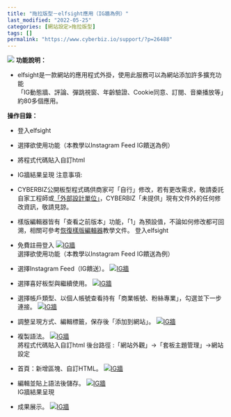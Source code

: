 ```yaml
---
title: "拖拉版型－elfsight應用（IG牆為例）"
last_modified: "2022-05-25"
categories: [網站設定>拖拉版型]
tags: []
permalink: "https://www.cyberbiz.io/support/?p=26488"
---
```


![](https://www.cyberbiz.io/support/wp-content/uploads/2021/08/全版本.png)
**功能說明：**  

* elfsight是一款網站的應用程式外掛，使用此服務可以為網站添加許多擴充功能  
「IG動態牆、評論、彈跳視窗、年齡驗證、Cookie同意、訂閱、音樂播放等」約80多個應用。

**操作目錄：**

* 登入elfsight
* 選擇欲使用功能（本教學以Instagram Feed IG饋送為例）
* 將程式代碼貼入自訂html
* IG牆結果呈現
注意事項:  

* CYBERBIZ公開板型程式碼供商家可「自行」修改，若有更改需求，敬請委託自家工程師或[「外部設計單位」](https://forms.zohopublic.com/mmcyberbiz/form/Untitled6/formperma/GH2VhOn36W5ZHXJcHiSLpuwS_4Vef-arjktpJ0VT_Y0)，CYBERBIZ「未提供」現有文件外的任何修改資訊，敬請見諒。
* 樣版編輯器皆有「查看之前版本」功能，「1」為預設值，不論如何修改都可回溯，相關可參考[恢復樣版編輯器](https://www.cyberbiz.io/support/?p=16146)教學文件。
登入elfsight

* 免費註冊登入
[![IG牆](https://www.cyberbiz.io/support/wp-content/uploads/IG牆1.png)](https://www.cyberbiz.io/support/wp-content/uploads/IG牆1.png)  
選擇欲使用功能（本教學以Instagram Feed IG饋送為例）

* 選擇Instagram Feed（IG饋送）。
[![IG牆](https://www.cyberbiz.io/support/wp-content/uploads/IG牆2.png)](https://www.cyberbiz.io/support/wp-content/uploads/IG牆2.png)  

* 選擇喜好板型與繼續使用。
[![IG牆](https://www.cyberbiz.io/support/wp-content/uploads/IG牆3.png)](https://www.cyberbiz.io/support/wp-content/uploads/IG牆3.png)  

* 選擇帳戶類型、以個人帳號查看持有「商業帳號、粉絲專業」，勾選並下一步連接。
[![IG牆](https://www.cyberbiz.io/support/wp-content/uploads/IG牆4.png)](https://www.cyberbiz.io/support/wp-content/uploads/IG牆4.png)  

* 調整呈現方式、編輯標籤，保存後「添加到網站」。
[![IG牆](https://www.cyberbiz.io/support/wp-content/uploads/IG牆5.png)](https://www.cyberbiz.io/support/wp-content/uploads/IG牆5.png)  

* 複製語法。
[![IG牆](https://www.cyberbiz.io/support/wp-content/uploads/IG牆6.png)](https://www.cyberbiz.io/support/wp-content/uploads/IG牆6.png)  
將程式代碼貼入自訂html 後台路徑 :「網站外觀」→「套板主題管理」→網站設定  


* 首頁：新增區塊、自訂HTML。
[![IG牆](https://www.cyberbiz.io/support/wp-content/uploads/IG牆7.png)](https://www.cyberbiz.io/support/wp-content/uploads/IG牆7.png)  

* 編輯並貼上語法後儲存。
[![IG牆](https://www.cyberbiz.io/support/wp-content/uploads/IG牆8.png)](https://www.cyberbiz.io/support/wp-content/uploads/IG牆8.png)  
IG牆結果呈現

* 成果展示。
[![IG牆](https://www.cyberbiz.io/support/wp-content/uploads/IG牆9.png)](https://www.cyberbiz.io/support/wp-content/uploads/IG牆9.png)  

